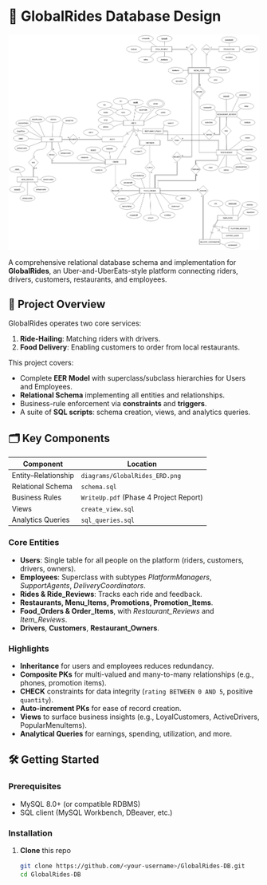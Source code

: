 # 🚀 GlobalRides Database Design

![ER Diagram](./diagrams/GlobalRides_ERD.png)

A comprehensive relational database schema and implementation for **GlobalRides**, an Uber-and-UberEats-style platform connecting riders, drivers, customers, restaurants, and employees.

## 🎯 Project Overview

GlobalRides operates two core services:
1. **Ride-Hailing**: Matching riders with drivers.
2. **Food Delivery**: Enabling customers to order from local restaurants.

This project covers:
- Complete **EER Model** with superclass/subclass hierarchies for Users and Employees.
- **Relational Schema** implementing all entities and relationships.
- Business-rule enforcement via **constraints** and **triggers**.
- A suite of **SQL scripts**: schema creation, views, and analytics queries.

## 🗂️ Key Components

| Component            | Location                                   |
|----------------------|--------------------------------------------|
| Entity–Relationship  | `diagrams/GlobalRides_ERD.png`             |
| Relational Schema    | `schema.sql`                               |
| Business Rules       | `WriteUp.pdf` (Phase 4 Project Report)     |
| Views                | `create_view.sql`                          |
| Analytics Queries    | `sql_queries.sql`                          |

### Core Entities

- **Users**: Single table for all people on the platform (riders, customers, drivers, owners).
- **Employees**: Superclass with subtypes _PlatformManagers_, _SupportAgents_, _DeliveryCoordinators_.
- **Rides & Ride_Reviews**: Tracks each ride and feedback.
- **Restaurants, Menu_Items, Promotions, Promotion_Items**.
- **Food_Orders & Order_Items**, with _Restaurant_Reviews_ and _Item_Reviews_.
- **Drivers**, **Customers**, **Restaurant_Owners**.

### Highlights

- **Inheritance** for users and employees reduces redundancy.
- **Composite PKs** for multi-valued and many-to-many relationships (e.g., phones, promotion items).
- **CHECK** constraints for data integrity (`rating BETWEEN 0 AND 5`, positive `quantity`).
- **Auto-increment PKs** for ease of record creation.
- **Views** to surface business insights (e.g., LoyalCustomers, ActiveDrivers, PopularMenuItems).
- **Analytical Queries** for earnings, spending, utilization, and more.

## 🛠️ Getting Started

### Prerequisites

- MySQL 8.0+ (or compatible RDBMS)
- SQL client (MySQL Workbench, DBeaver, etc.)

### Installation

1. **Clone** this repo  
   ```bash
   git clone https://github.com/<your-username>/GlobalRides-DB.git
   cd GlobalRides-DB
